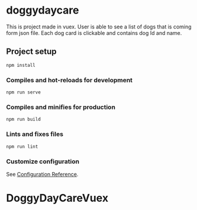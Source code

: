 # doggydaycare
This is project made in vuex. User is able to see a list of dogs that is coming form json file. Each dog card is clickable and contains dog Id and name.

## Project setup
```
npm install
```

### Compiles and hot-reloads for development
```
npm run serve
```

### Compiles and minifies for production
```
npm run build
```

### Lints and fixes files
```
npm run lint
```

### Customize configuration
See [Configuration Reference](https://cli.vuejs.org/config/).
# DoggyDayCareVuex
